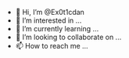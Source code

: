 - 👋 Hi, I’m @Ex0t1cdan
- 👀 I’m interested in ...
- 🌱 I’m currently learning ...
- 💞️ I’m looking to collaborate on ...
- 📫 How to reach me ...

<!---
Ex0t1cdan/Ex0t1cdan is a ✨ special ✨ repository because its `README.md` (this file) appears on your GitHub profile.
You can click the Preview link to take a look at your changes.
--->
